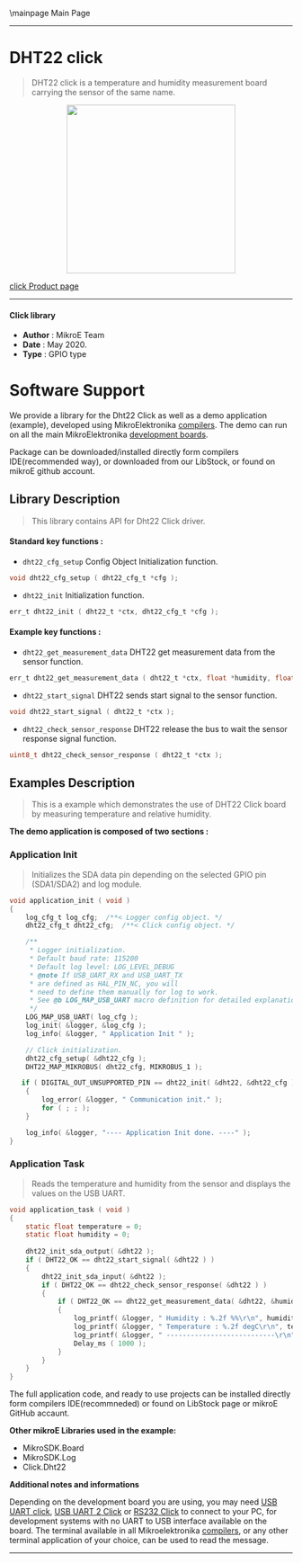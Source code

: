 \mainpage Main Page
 
---
# DHT22 click

> DHT22 click is a temperature and humidity measurement board carrying the sensor of the same name.

<p align="center">
  <img src="https://download.mikroe.com/images/click_for_ide/dht22_click.png" height=300px>
</p>

[click Product page](https://www.mikroe.com/dht22-click)

---


#### Click library 

- **Author**        : MikroE Team
- **Date**          : May 2020.
- **Type**          : GPIO type


# Software Support

We provide a library for the Dht22 Click 
as well as a demo application (example), developed using MikroElektronika 
[compilers](https://shop.mikroe.com/compilers). 
The demo can run on all the main MikroElektronika [development boards](https://shop.mikroe.com/development-boards).

Package can be downloaded/installed directly form compilers IDE(recommended way), or downloaded from our LibStock, or found on mikroE github account. 

## Library Description

> This library contains API for Dht22 Click driver.

#### Standard key functions :

- `dht22_cfg_setup` Config Object Initialization function.
```c
void dht22_cfg_setup ( dht22_cfg_t *cfg );
```

- `dht22_init` Initialization function.
```c
err_t dht22_init ( dht22_t *ctx, dht22_cfg_t *cfg );
```

#### Example key functions :

- `dht22_get_measurement_data` DHT22 get measurement data from the sensor function.
```c
err_t dht22_get_measurement_data ( dht22_t *ctx, float *humidity, float *temperature );
``` 

- `dht22_start_signal` DHT22 sends start signal to the sensor function.
```c
void dht22_start_signal ( dht22_t *ctx );
```

- `dht22_check_sensor_response` DHT22 release the bus to wait the sensor response signal function.
```c
uint8_t dht22_check_sensor_response ( dht22_t *ctx );
``` 

## Examples Description

> This is a example which demonstrates the use of DHT22 Click board by measuring temperature and relative humidity.

**The demo application is composed of two sections :**

### Application Init 

> Initializes the SDA data pin depending on the selected GPIO pin (SDA1/SDA2) and log module.

```c
void application_init ( void )
{
    log_cfg_t log_cfg;  /**< Logger config object. */
    dht22_cfg_t dht22_cfg;  /**< Click config object. */

    /** 
     * Logger initialization.
     * Default baud rate: 115200
     * Default log level: LOG_LEVEL_DEBUG
     * @note If USB_UART_RX and USB_UART_TX 
     * are defined as HAL_PIN_NC, you will 
     * need to define them manually for log to work. 
     * See @b LOG_MAP_USB_UART macro definition for detailed explanation.
     */
    LOG_MAP_USB_UART( log_cfg );
    log_init( &logger, &log_cfg );
    log_info( &logger, " Application Init " );

    // Click initialization.
    dht22_cfg_setup( &dht22_cfg );
    DHT22_MAP_MIKROBUS( dht22_cfg, MIKROBUS_1 );

   if ( DIGITAL_OUT_UNSUPPORTED_PIN == dht22_init( &dht22, &dht22_cfg ) ) 
    {
        log_error( &logger, " Communication init." );
        for ( ; ; );
    }

    log_info( &logger, "---- Application Init done. ----" );
}
```

### Application Task

> Reads the temperature and humidity from the sensor and displays the values on the USB UART. 

```c
void application_task ( void )
{
    static float temperature = 0;
    static float humidity = 0;
    
    dht22_init_sda_output( &dht22 );
    if ( DHT22_OK == dht22_start_signal( &dht22 ) )
    {
        dht22_init_sda_input( &dht22 );
        if ( DHT22_OK == dht22_check_sensor_response( &dht22 ) )
        {
            if ( DHT22_OK == dht22_get_measurement_data( &dht22, &humidity, &temperature ) )
            {
                log_printf( &logger, " Humidity : %.2f %%\r\n", humidity );
                log_printf( &logger, " Temperature : %.2f degC\r\n", temperature );
                log_printf( &logger, " ---------------------------\r\n" );
                Delay_ms ( 1000 );
            }
        }
    }
}
``` 

The full application code, and ready to use projects can be  installed directly form compilers IDE(recommneded) or found on LibStock page or mikroE GitHub accaunt.

**Other mikroE Libraries used in the example:** 

- MikroSDK.Board
- MikroSDK.Log
- Click.Dht22

**Additional notes and informations**

Depending on the development board you are using, you may need 
[USB UART click](https://shop.mikroe.com/usb-uart-click), 
[USB UART 2 Click](https://shop.mikroe.com/usb-uart-2-click) or 
[RS232 Click](https://shop.mikroe.com/rs232-click) to connect to your PC, for 
development systems with no UART to USB interface available on the board. The 
terminal available in all Mikroelektronika 
[compilers](https://shop.mikroe.com/compilers), or any other terminal application 
of your choice, can be used to read the message.



---

